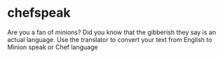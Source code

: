 # chefspeak
Are you a fan of minions? Did you know that the gibberish they say is an actual language. Use the translator to convert your text from English to Minion speak or Chef language

